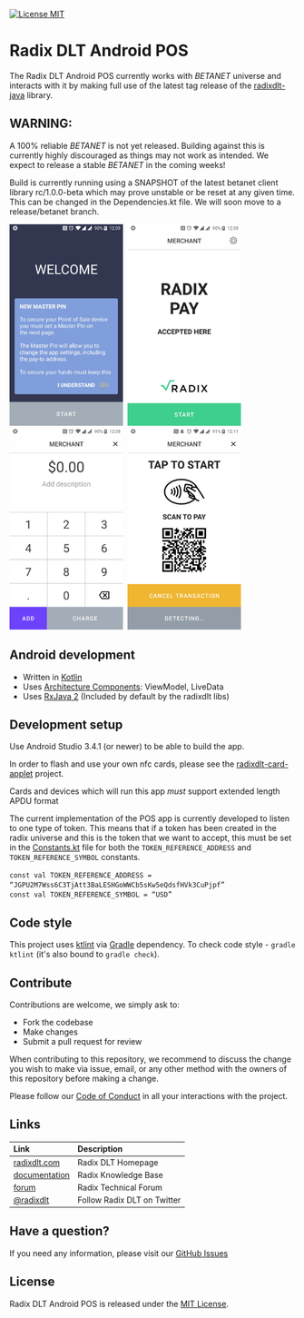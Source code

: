 [![License MIT](https://img.shields.io/badge/license-MIT-blue.svg)](LICENSE)

# Radix DLT Android POS

The Radix DLT Android POS currently works with _BETANET_ universe and interacts with it
by making full use of the latest tag release of the [radixdlt-java](https://github.com/radixdlt/radixdlt-java/tree/v21-beta) library.

## WARNING:

A 100% reliable _BETANET_ is not yet released. Building against this is currently highly discouraged as things may not work as intended.
We expect to release a stable _BETANET_ in the coming weeks!

Build is currently running using a SNAPSHOT of the latest betanet client library rc/1.0.0-beta which may prove unstable or be reset at any given time.
This can be changed in the Dependencies.kt file. We will soon move to a release/betanet branch.

<img src="art/radix_pos_welcome.jpg" width="200">&nbsp;
<img src="art/radix_pos_start.jpg" width="200">&nbsp;
<img  src="art/radix_pos_amount.jpg" width="200">&nbsp;
<img  src="art/radix_pos_tap_scan.jpg" width="200">

## Android development

 * Written in [Kotlin](https://kotlinlang.org/)
 * Uses [Architecture Components](https://developer.android.com/topic/libraries/architecture/): ViewModel, LiveData
 * Uses [RxJava 2](https://github.com/ReactiveX/RxJava) (Included by default by the radixdlt libs)

## Development setup

Use Android Studio 3.4.1 (or newer) to be able to build the app.

In order to flash and use your own nfc cards, please see the [radixdlt-card-applet](https://github.com/radixdlt/radixdlt-card-applet) project.

Cards and devices which will run this app *must* support extended length APDU format

The current implementation of the POS app is currently developed to listen to one type of token.
This means that if a token has been created in the radix universe and this is the token that we want to accept,
this must be set in the [Constants.kt](https://github.com/radixdlt/radixdlt-pos-android/blob/master/app/src/main/java/com/radixdlt/android/apps/pos/util/Constants.kt) file for both the `TOKEN_REFERENCE_ADDRESS` and `TOKEN_REFERENCE_SYMBOL` constants.

`const val TOKEN_REFERENCE_ADDRESS = “JGPU2M7Wss6C3TjAtt3BaLESHGoWWCb5sKw5eQdsfHVk3CuPjpf”`  
`const val TOKEN_REFERENCE_SYMBOL = “USD”`

## Code style

This project uses [ktlint](https://github.com/pinterest/ktlint) via [Gradle](https://gradle.org/) dependency.
To check code style - `gradle ktlint` (it's also bound to `gradle check`).

## Contribute

Contributions are welcome, we simply ask to:

* Fork the codebase
* Make changes
* Submit a pull request for review

When contributing to this repository, we recommend to discuss the change you wish to make via issue,
email, or any other method with the owners of this repository before making a change. 

Please follow our [Code of Conduct](CODE_OF_CONDUCT.md) in all your interactions with the project.

## Links

| Link | Description |
| :----- | :------ |
[radixdlt.com](https://radixdlt.com/) | Radix DLT Homepage
[documentation](https://docs.radixdlt.com/) | Radix Knowledge Base
[forum](https://forum.radixdlt.com/) | Radix Technical Forum
[@radixdlt](https://twitter.com/radixdlt) | Follow Radix DLT on Twitter

## Have a question?

If you need any information, please visit our [GitHub Issues](https://github.com/radixdlt/radixdlt-pos-android/issues)

## License

Radix DLT Android POS is released under the [MIT License](LICENSE).